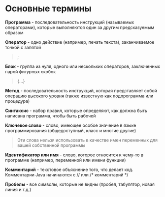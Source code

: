# Основные термины
**Программа** - последовательность инструкций (называемых операторами), которые выполняются один за другим предсказуемым образом

**Оператор** - одно действие (например, печать текста), заканчиваемое точкой с запятой 
> ;

**Блок** - группа из нуля, одного или нескольких операторов, заключенных парой фигурных скобок 
> {...} 

**Метод** - последовательность инструкций, которая представляет собой операцию высокого уровня (также известную как подпрограмма или процедура)

**Синтаксис** - набор правил, которые определяют, как должна быть написана программа, чтобы быть рабочей

**Ключевое слово** - слово, имеющее особое значение в языке программирования (общедоступный, класс и многие другие)
> Эти слова нельзя использовать в качестве имен переменных для вашей собственной программы

**Идентификатор или имя** - слово, которое относится к чему-то в программе (например, переменной или имени функции)

**Комментарий** - текстовое объяснение того, что делает код. Комментарии Java начинаются с // или /* комментарий */ 

**Пробелы** - все символы, которые не видны (пробел, табулятор, новая линия и т.д.)